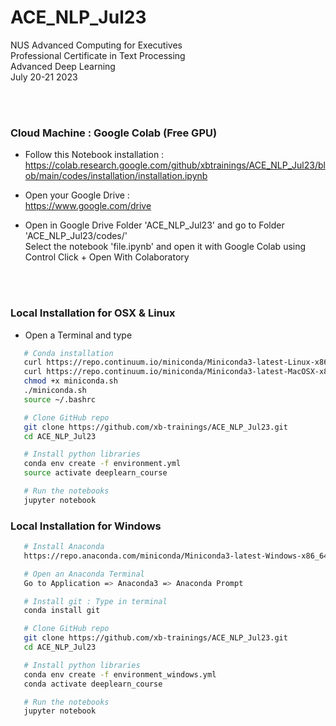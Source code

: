 # ACE_NLP_Jul23
NUS Advanced Computing for Executives<br>
Professional Certificate in Text Processing<br>
Advanced Deep Learning<br>
July 20-21 2023


<br><br>


### Cloud Machine : Google Colab (Free GPU)

* Follow this Notebook installation :<br>
https://colab.research.google.com/github/xbtrainings/ACE_NLP_Jul23/blob/main/codes/installation/installation.ipynb

* Open your Google Drive :<br>
https://www.google.com/drive

* Open in Google Drive Folder 'ACE_NLP_Jul23' and go to Folder 'ACE_NLP_Jul23/codes/'<br>
Select the notebook 'file.ipynb' and open it with Google Colab using Control Click + Open With Colaboratory



<br><br>

### Local Installation for OSX & Linux

* Open a Terminal and type


```sh
   # Conda installation
   curl https://repo.continuum.io/miniconda/Miniconda3-latest-Linux-x86_64.sh -o miniconda.sh -J -L -k # Linux
   curl https://repo.continuum.io/miniconda/Miniconda3-latest-MacOSX-x86_64.sh -o miniconda.sh -J -L -k # OSX
   chmod +x miniconda.sh
   ./miniconda.sh
   source ~/.bashrc

   # Clone GitHub repo
   git clone https://github.com/xb-trainings/ACE_NLP_Jul23.git
   cd ACE_NLP_Jul23

   # Install python libraries
   conda env create -f environment.yml
   source activate deeplearn_course

   # Run the notebooks
   jupyter notebook
   ```




### Local Installation for Windows 

```sh
   # Install Anaconda 
   https://repo.anaconda.com/miniconda/Miniconda3-latest-Windows-x86_64.exe

   # Open an Anaconda Terminal 
   Go to Application => Anaconda3 => Anaconda Prompt 

   # Install git : Type in terminal
   conda install git 

   # Clone GitHub repo
   git clone https://github.com/xb-trainings/ACE_NLP_Jul23.git
   cd ACE_NLP_Jul23

   # Install python libraries
   conda env create -f environment_windows.yml
   conda activate deeplearn_course

   # Run the notebooks
   jupyter notebook
   ```







<br><br><br><br><br><br>
